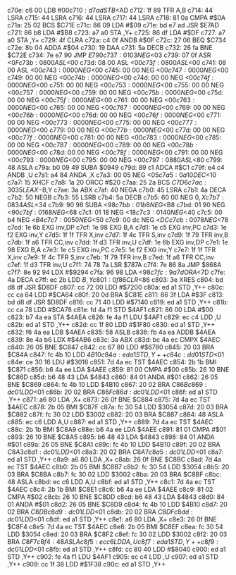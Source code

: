 c70e: c6 00     LDB    #$00
c710: d7 ad     STB    <$AD
c712: 1f 89     TFR    A,B
c714: 44        LSRA
c715: 44        LSRA
c716: 44        LSRA
c717: 44        LSRA
c718: 81 0a     CMPA   #$0A
c71a: 25 02     BCS    $C71E
c71c: 86 09     LDA    #$09
c71e: bd e7 ad  JSR    $E7AD
c721: 86 b8     LDA    #$B8
c723: a7 a0     STA    ,Y+
c725: 86 df     LDA    #$DF
c727: a7 a0     STA    ,Y+
c729: 4f        CLRA
c72a: c4 0f     ANDB   #$0F
c72c: 27 06     BEQ    $C734
c72e: 8b 04     ADDA   #$04
c730: 19        DAA
c731: 5a        DECB
c732: 26 fa     BNE    $C72E
c734: 7e e7 90  JMP    $E790
c737: 01 03     NEG    <$03
c739: 07 0f     ASR    <$0F
c73b: 08 00     ASL    <$00
c73d: 08 00     ASL    <$00
c73f: 08 00     ASL    <$00
c741: 08 00     ASL    <$00
c743: 00 00     NEG    <$00
c745: 00 00     NEG    <$00
c747: 00 00     NEG    <$00
c749: 00 00     NEG    <$00
c74b: 00 00     NEG    <$00
c74d: 00 00     NEG    <$00
c74f: 00 00     NEG    <$00
c751: 00 00     NEG    <$00
c753: 00 00     NEG    <$00
c755: 00 00     NEG    <$00
c757: 00 00     NEG    <$00
c759: 00 00     NEG    <$00
c75b: 00 00     NEG    <$00
c75d: 00 00     NEG    <$00
c75f: 00 00     NEG    <$00
c761: 00 00     NEG    <$00
c763: 00 00     NEG    <$00
c765: 00 00     NEG    <$00
c767: 00 00     NEG    <$00
c769: 00 00     NEG    <$00
c76b: 00 00     NEG    <$00
c76d: 00 00     NEG    <$00
c76f: 00 00     NEG    <$00
c771: 00 00     NEG    <$00
c773: 00 00     NEG    <$00
c775: 00 00     NEG    <$00
c777: 00 00     NEG    <$00
c779: 00 00     NEG    <$00
c77b: 00 00     NEG    <$00
c77d: 00 00     NEG    <$00
c77f: 00 00     NEG    <$00
c781: 00 00     NEG    <$00
c783: 00 00     NEG    <$00
c785: 00 00     NEG    <$00
c787: 00 00     NEG    <$00
c789: 00 00     NEG    <$00
c78b: 00 00     NEG    <$00
c78d: 00 00     NEG    <$00
c78f: 00 00     NEG    <$00
c791: 00 00     NEG    <$00
c793: 00 00     NEG    <$00
c795: 00 00     NEG    <$00
c797: 08 80     ASL    <$80
c799: 48        ASLA
c79a: b0 09 49  SUBA   $0949
c79d: 89 c1     ADCA   #$C1
c79f: e4 c4     ANDB   ,U
c7a1: a4 84     ANDA   ,X
c7a3: 00 05     NEG    <$05
c7a5: 0a 10     DEC    <$10
c7a7: 15        XHCF
c7a8: 1a 20     ORCC   #$20
c7aa: 25 2a     BCS    $C7D6
c7ac: 30 35     LEAX   -$B,Y
c7ae: 3a        ABX
c7af: 40        NEGA
c7b0: 45        LSRA
c7b1: 4a        DECA
c7b2: 50        NEGB
c7b3: 55        LSRB
c7b4: 5a        DECB
c7b5: 60 00     NEG    $0,X
c7b7: 08 34     ASL    <$34
c7b9: 90 98     SUBA   <$98
c7bb: 01 b8     NEG    <$B8
c7bd: 01 90     NEG    <$90
c7bf: 01 68     NEG    <$68
c7c1: 01 18     NEG    <$18
c7c3: 01 40     NEG    <$40
c7c5: 00 b4     NEG    <$B4
c7c7: 00 50     NEG    <$50
c7c9: 00 dc     NEG    <$DC
c7cb: 00 78     NEG    <$78
c7cd: 1e 6b     EXG    inv,DP
c7cf: 1e 98     EXG    B,A
c7d1: 1e c5     EXG    inv,PC
c7d3: 1e f2     EXG    inv,Y
c7d5: 1f 1f     TFR    X,inv
c7d7: 1f 4c     TFR    S,inv
c7d9: 1f 79     TFR    inv,B
c7db: 1f a6     TFR    CC,inv
c7dd: 1f d3     TFR    inv,U
c7df: 1e 6b     EXG    inv,DP
c7e1: 1e 98     EXG    B,A
c7e3: 1e c5     EXG    inv,PC
c7e5: 1e f2     EXG    inv,Y
c7e7: 1f 1f     TFR    X,inv
c7e9: 1f 4c     TFR    S,inv
c7eb: 1f 79     TFR    inv,B
c7ed: 1f a6     TFR    CC,inv
c7ef: 1f d3     TFR    inv,U
c7f1: 74 78 7a  LSR    $787A
c7f4: 7e 86 8a  JMP    $868A
c7f7: 8e 92 94  LDX    #$9294
c7fa: 96 98     LDA    <$98
c7fc: 9a 7d     ORA    <$7D
c7fe: 4a        DECA
c7ff: ec 2b     LDD    $B,Y
c801: 0f 86     CLR    <$86
c803: 3e        XRES
c804: bd d8 df  JSR    $D8DF
c807: cc 72 00  LDD    #$7200
c80a: ed a1     STD    ,Y++
c80c: cc ca 64  LDD    #$CA64
c80f: 20 0d     BRA    $C81E
c811: 86 3f     LDA    #$3F
c813: bd d8 df  JSR    $D8DF
c816: cc 71 40  LDD    #$7140
c819: ed a1     STD    ,Y++
c81b: cc ca 78  LDD    #$CA78
c81e: fd 4a f1  STD    $4AF1
c821: 86 00     LDA    #$00
c823: b7 4a ea  STA    $4AEA
c826: fe 4a f1  LDU    $4AF1
c829: ec c4     LDD    ,U
c82b: ed a1     STD    ,Y++
c82d: cc 1f 80  LDD    #$1F80
c830: ed a1     STD    ,Y++
c832: f6 4a ea  LDB    $4AEA
c835: 58        ASLB
c836: fb 4a ea  ADDB   $4AEA
c839: 8e 4a b6  LDX    #$4AB6
c83c: 3a        ABX
c83d: bc 4a ec  CMPX   $4AEC
c840: 26 05     BNE    $C847
c842: cc 67 80  LDD    #$6780
c845: 20 03     BRA    $C84A
c847: fc 4b 10  LDD    $4B10
c84a: ed a1     STD    ,Y++
c84c: dd 01     STD    <$01
c84e: ce 30 16  LDU    #$3016
c851: 7d 4a ec  TST    $4AEC
c854: 2b 1b     BMI    $C871
c856: b6 4a ee  LDA    $4AEE
c859: 81 00     CMPA   #$00
c85b: 26 10     BNE    $C86D
c85d: b6 48 43  LDA    $4843
c860: 84 01     ANDA   #$01
c862: 26 05     BNE    $C869
c864: fc 4b 10  LDD    $4B10
c867: 20 02     BRA    $C86B
c869: dc 01     LDD    <$01
c86b: 20 02     BRA    $C86F
c86d: dc 01     LDD    <$01
c86f: ed a1     STD    ,Y++
c871: a6 80     LDA    ,X+
c873: 26 0f     BNE    $C884
c875: 7d 4a ec  TST    $4AEC
c878: 2b 05     BMI    $C87F
c87a: fc 30 54  LDD    $3054
c87d: 20 03     BRA    $C882
c87f: fc 30 02  LDD    $3002
c882: 20 03     BRA    $C887
c884: 48        ASLA
c885: ec c6     LDD    A,U
c887: ed a1     STD    ,Y++
c889: 7d 4a ec  TST    $4AEC
c88c: 2b 1b     BMI    $C8A9
c88e: b6 4a ee  LDA    $4AEE
c891: 81 01     CMPA   #$01
c893: 26 10     BNE    $C8A5
c895: b6 48 43  LDA    $4843
c898: 84 01     ANDA   #$01
c89a: 26 05     BNE    $C8A1
c89c: fc 4b 10  LDD    $4B10
c89f: 20 02     BRA    $C8A3
c8a1: dc 01     LDD    <$01
c8a3: 20 02     BRA    $C8A7
c8a5: dc 01     LDD    <$01
c8a7: ed a1     STD    ,Y++
c8a9: a6 80     LDA    ,X+
c8ab: 26 0f     BNE    $C8BC
c8ad: 7d 4a ec  TST    $4AEC
c8b0: 2b 05     BMI    $C8B7
c8b2: fc 30 54  LDD    $3054
c8b5: 20 03     BRA    $C8BA
c8b7: fc 30 02  LDD    $3002
c8ba: 20 03     BRA    $C8BF
c8bc: 48        ASLA
c8bd: ec c6     LDD    A,U
c8bf: ed a1     STD    ,Y++
c8c1: 7d 4a ec  TST    $4AEC
c8c4: 2b 1b     BMI    $C8E1
c8c6: b6 4a ee  LDA    $4AEE
c8c9: 81 02     CMPA   #$02
c8cb: 26 10     BNE    $C8DD
c8cd: b6 48 43  LDA    $4843
c8d0: 84 01     ANDA   #$01
c8d2: 26 05     BNE    $C8D9
c8d4: fc 4b 10  LDD    $4B10
c8d7: 20 02     BRA    $C8DB
c8d9: dc 01     LDD    <$01
c8db: 20 02     BRA    $C8DF
c8dd: dc 01     LDD    <$01
c8df: ed a1     STD    ,Y++
c8e1: a6 80     LDA    ,X+
c8e3: 26 0f     BNE    $C8F4
c8e5: 7d 4a ec  TST    $4AEC
c8e8: 2b 05     BMI    $C8EF
c8ea: fc 30 54  LDD    $3054
c8ed: 20 03     BRA    $C8F2
c8ef: fc 30 02  LDD    $3002
c8f2: 20 03     BRA    $C8F7
c8f4: 48        ASLA
c8f5: ec c6     LDD    A,U
c8f7: ed a1     STD    ,Y++
c8f9: dc 01     LDD    <$01
c8fb: ed a1     STD    ,Y++
c8fd: cc 80 40  LDD    #$8040
c900: ed a1     STD    ,Y++
c902: fe 4a f1  LDU    $4AF1
c905: ec c4     LDD    ,U
c907: ed a1     STD    ,Y++
c909: cc 1f 38  LDD    #$1F38
c90c: ed a1     STD    ,Y++
